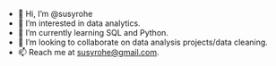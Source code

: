 - 👋 Hi, I’m @susyrohe
- 👀 I’m interested in data analytics.
- 🌱 I’m currently learning SQL and Python.
- 💞️ I’m looking to collaborate on data analysis projects/data cleaning.
- 📫 Reach me at susyrohe@gmail.com.

<!---
susyrohe/susyrohe is a ✨ special ✨ repository because its `README.md` (this file) appears on your GitHub profile.
You can click the Preview link to take a look at your changes.
--->
